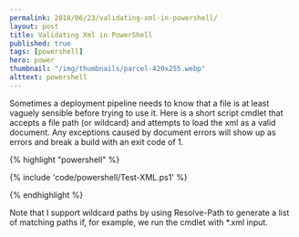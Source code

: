 ```yaml
---
permalink: 2018/06/23/validating-xml-in-powershell/
layout: post
title: Validating Xml in PowerShell
published: true
tags: [powershell]
hero: power
thumbnail: "/img/thumbnails/parcel-420x255.webp"
alttext: powershell
---
```


Sometimes a deployment pipeline needs to know that a file is at least vaguely sensible before trying to use it. Here is a
short script cmdlet that accepts a file path (or wildcard) and attempts to load the xml as a valid document. Any exceptions
caused by document errors will show up as errors and break a build with an exit code of 1.

{% highlight "powershell" %}

{% include 'code/powershell/Test-XML.ps1' %}

{% endhighlight %}

Note that I support wildcard paths by using Resolve-Path to generate a list of matching paths if, for example, we run the cmdlet
with \*.xml input.
